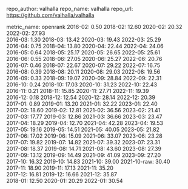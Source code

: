 repo_author: valhalla
repo_name: valhalla
repo_url: https://github.com/valhalla/valhalla

metric_name: openrank
2016-02: 0.50		2018-02: 12.60		2020-02: 20.32		2022-02: 27.93		
2016-03: 1.30		2018-03: 13.42		2020-03: 19.43		2022-03: 25.29		
2016-04: 0.75		2018-04: 13.80		2020-04: 22.44		2022-04: 24.06		
2016-05: 0.64		2018-05: 25.17		2020-05: 26.65		2022-05: 25.61		
2016-06: 0.55		2018-06: 27.05		2020-06: 25.27		2022-06: 20.76		
2016-07: 0.46		2018-07: 22.67		2020-07: 29.22		2022-07: 16.75		
2016-08: 0.39		2018-08: 20.11		2020-08: 29.03		2022-08: 19.56		
2016-09: 0.33		2018-09: 19.07		2020-09: 28.84		2022-09: 22.31		
2016-10: 0.24		2018-10: 17.03		2020-10: 31.23		2022-10: 22.43		
2016-11: 0.21		2018-11: 15.85		2020-11: 27.71		2022-11: 19.39		
2016-12: 0.18		2018-12: 12.54		2020-12: 28.14		2022-12: 20.39		
2017-01: 0.89		2019-01: 13.20		2021-01: 32.22		2023-01: 22.40		
2017-02: 18.60		2019-02: 12.81		2021-02: 36.56		2023-02: 21.41		
2017-03: 17.77		2019-03: 12.86		2021-03: 36.66		2023-03: 23.47		
2017-04: 18.29		2019-04: 12.70		2021-04: 42.28		2023-04: 19.53		
2017-05: 19.16		2019-05: 14.51		2021-05: 40.05		2023-05: 21.82		
2017-06: 17.02		2019-06: 15.09		2021-06: 33.07		2023-06: 23.28		
2017-07: 19.82		2019-07: 14.82		2021-07: 39.32		2023-07: 23.31		
2017-08: 18.37		2019-08: 14.71		2021-08: 43.60		2023-08: 27.39		
2017-09: 13.12		2019-09: 14.49		2021-09: 41.09		2023-09: 27.20		
2017-10: 16.32		2019-10: 14.83		2021-10: 39.00		2021-10-raw: 30.40		
2017-11: 18.90		2019-11: 17.13		2021-11: 35.20		
2017-12: 16.81		2019-12: 16.66		2021-12: 35.87		
2018-01: 12.50		2020-01: 20.29		2022-01: 30.54		
